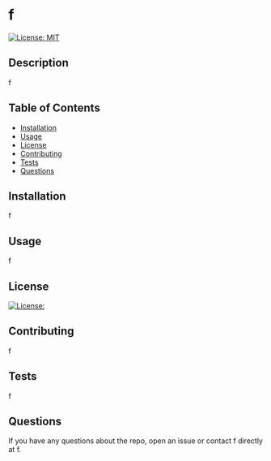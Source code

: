 # f

[![License: MIT](https://img.shields.io/badge/License-MIT-yellow.svg)](https://opensource.org/licenses/MIT)

## Description

f

## Table of Contents

- [Installation](#installation)
- [Usage](#usage)
- [License](#license)
- [Contributing](#contributing)
- [Tests](#tests)
- [Questions](#questions)

## Installation

f

## Usage

f

## License

[![License: <LICENSE>](https://img.shields.io/badge/License-<LICENSE>-<COLOR>.svg)](<LINK>)


## Contributing

f

## Tests

f

## Questions

If you have any questions about the repo, open an issue or contact f directly at f.

